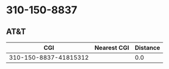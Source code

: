 # 310-150-8837
## AT&T


| CGI | Nearest CGI | Distance |
|-----|-------------|----------|
| 310-150-8837-41815312 |  | 0.0 |
